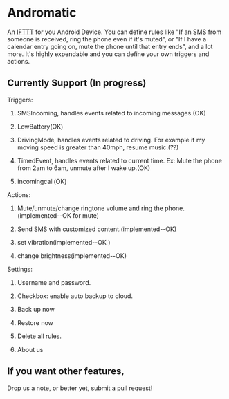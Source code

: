Andromatic
==========
An <a href="https://ifttt.com/">IFTTT</a> for you Android Device. You can define rules like "If an SMS from someone is received, ring the phone even if it's muted", or "If I have a calendar entry going on, mute the phone until that entry ends", and a lot more. It's highly expendable and you can define your own triggers and actions.

Currently Support (In progress)
------------------
Triggers:

1.  SMSIncoming, handles events related to incoming messages.(OK)

2.  LowBattery(OK)

3.  DrivingMode, handles events related to driving. For example if my moving speed is greater than 40mph, resume music.(??)

4.  TimedEvent, handles events related to current time. Ex: Mute the phone from 2am to 6am, unmute after I wake up.(OK)

5. incomingcall(OK)


Actions:

1.  Mute/unmute/change ringtone volume and ring the phone.(implemented--OK for mute)

2.  Send SMS with customized content.(implemented--OK)

3.  set vibration(implemented--OK )

4.  change brightness(implemented--OK)



Settings:

1.  Username and password.

2.  Checkbox: enable auto backup to cloud.

3.  Back up now

4.  Restore now

5. Delete all rules.

6.  About us


If you want other features,
---------------------------
Drop us a note, or better yet, submit a pull request!